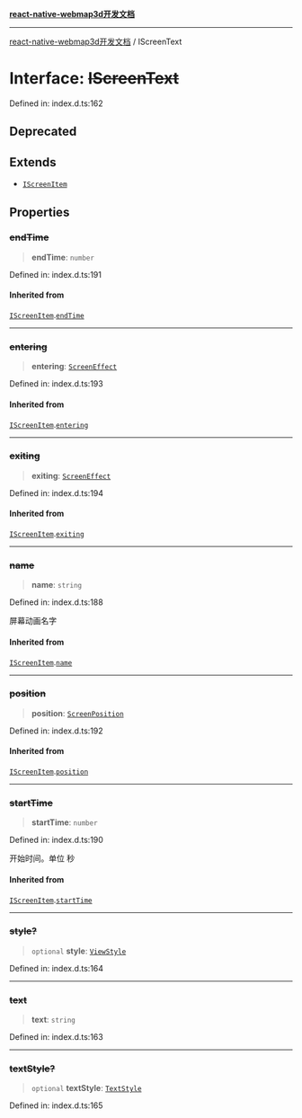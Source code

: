 [**react-native-webmap3d开发文档**](../README.md)

***

[react-native-webmap3d开发文档](../globals.md) / IScreenText

# Interface: ~~IScreenText~~

Defined in: index.d.ts:162

## Deprecated

## Extends

- [`IScreenItem`](IScreenItem.md)

## Properties

### ~~endTime~~

> **endTime**: `number`

Defined in: index.d.ts:191

#### Inherited from

[`IScreenItem`](IScreenItem.md).[`endTime`](IScreenItem.md#endtime)

***

### ~~entering~~

> **entering**: [`ScreenEffect`](ScreenEffect.md)

Defined in: index.d.ts:193

#### Inherited from

[`IScreenItem`](IScreenItem.md).[`entering`](IScreenItem.md#entering)

***

### ~~exiting~~

> **exiting**: [`ScreenEffect`](ScreenEffect.md)

Defined in: index.d.ts:194

#### Inherited from

[`IScreenItem`](IScreenItem.md).[`exiting`](IScreenItem.md#exiting)

***

### ~~name~~

> **name**: `string`

Defined in: index.d.ts:188

屏幕动画名字

#### Inherited from

[`IScreenItem`](IScreenItem.md).[`name`](IScreenItem.md#name)

***

### ~~position~~

> **position**: [`ScreenPosition`](../enumerations/ScreenPosition.md)

Defined in: index.d.ts:192

#### Inherited from

[`IScreenItem`](IScreenItem.md).[`position`](IScreenItem.md#position)

***

### ~~startTime~~

> **startTime**: `number`

Defined in: index.d.ts:190

开始时间。单位 秒

#### Inherited from

[`IScreenItem`](IScreenItem.md).[`startTime`](IScreenItem.md#starttime)

***

### ~~style?~~

> `optional` **style**: [`ViewStyle`](ViewStyle.md)

Defined in: index.d.ts:164

***

### ~~text~~

> **text**: `string`

Defined in: index.d.ts:163

***

### ~~textStyle?~~

> `optional` **textStyle**: [`TextStyle`](TextStyle.md)

Defined in: index.d.ts:165
